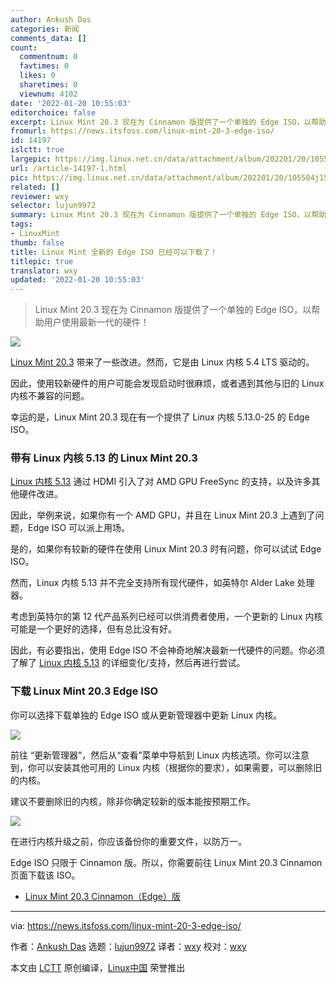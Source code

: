 ```yaml
---
author: Ankush Das
categories: 新闻
comments_data: []
count:
  commentnum: 0
  favtimes: 0
  likes: 0
  sharetimes: 0
  viewnum: 4102
date: '2022-01-20 10:55:03'
editorchoice: false
excerpt: Linux Mint 20.3 现在为 Cinnamon 版提供了一个单独的 Edge ISO，以帮助用户使用最新一代的硬件！
fromurl: https://news.itsfoss.com/linux-mint-20-3-edge-iso/
id: 14197
islctt: true
largepic: https://img.linux.net.cn/data/attachment/album/202201/20/105504j155x090wkwi335w.png
url: /article-14197-1.html
pic: https://img.linux.net.cn/data/attachment/album/202201/20/105504j155x090wkwi335w.png.thumb.jpg
related: []
reviewer: wxy
selector: lujun9972
summary: Linux Mint 20.3 现在为 Cinnamon 版提供了一个单独的 Edge ISO，以帮助用户使用最新一代的硬件！
tags:
- LinuxMint
thumb: false
title: Linux Mint 全新的 Edge ISO 已经可以下载了！
titlepic: true
translator: wxy
updated: '2022-01-20 10:55:03'
---
```



> 
> Linux Mint 20.3 现在为 Cinnamon 版提供了一个单独的 Edge ISO，以帮助用户使用最新一代的硬件！
> 
> 
> 


![](/data/attachment/album/202201/20/105504j155x090wkwi335w.png)


[Linux Mint 20.3](https://news.itsfoss.com/linux-mint-20-3-una-release/) 带来了一些改进。然而，它是由 Linux 内核 5.4 LTS 驱动的。


因此，使用较新硬件的用户可能会发现启动时很麻烦，或者遇到其他与旧的 Linux 内核不兼容的问题。


幸运的是，Linux Mint 20.3 现在有一个提供了 Linux 内核 5.13.0-25 的 Edge ISO。


### 带有 Linux 内核 5.13 的 Linux Mint 20.3


[Linux 内核 5.13](https://news.itsfoss.com/linux-kernel-5-13-release/) 通过 HDMI 引入了对 AMD GPU FreeSync 的支持，以及许多其他硬件改进。


因此，举例来说，如果你有一个 AMD GPU，并且在 Linux Mint 20.3 上遇到了问题，Edge ISO 可以派上用场。


是的，如果你有较新的硬件在使用 Linux Mint 20.3 时有问题，你可以试试 Edge ISO。


然而，Linux 内核 5.13 并不完全支持所有现代硬件，如英特尔 Alder Lake 处理器。


考虑到英特尔的第 12 代产品系列已经可以供消费者使用，一个更新的 Linux 内核可能是一个更好的选择，但有总比没有好。


因此，有必要指出，使用 Edge ISO 不会神奇地解决最新一代硬件的问题。你必须了解了 [Linux 内核 5.13](https://news.itsfoss.com/linux-kernel-5-13-release/) 的详细变化/支持，然后再进行尝试。


### 下载 Linux Mint 20.3 Edge ISO


你可以选择下载单独的 Edge ISO 或从更新管理器中更新 Linux 内核。


![](/data/attachment/album/202201/20/105504qp2ppxo7ja3ol3x0.png)


前往 “更新管理器”，然后从“查看”菜单中导航到 Linux 内核选项。你可以注意到，你可以安装其他可用的 Linux 内核（根据你的要求），如果需要，可以删除旧的内核。


建议不要删除旧的内核，除非你确定较新的版本能按预期工作。


![](/data/attachment/album/202201/20/105504ah8mm4sfm0m68uu1.png)


在进行内核升级之前，你应该备份你的重要文件，以防万一。


Edge ISO 只限于 Cinnamon 版。所以，你需要前往 Linux Mint 20.3 Cinnamon 页面下载该 ISO。


* [Linux Mint 20.3 Cinnamon（Edge）版](https://www.linuxmint.com/edition.php?id=296)




---


via: <https://news.itsfoss.com/linux-mint-20-3-edge-iso/>


作者：[Ankush Das](https://news.itsfoss.com/author/ankush/) 选题：[lujun9972](https://github.com/lujun9972) 译者：[wxy](https://github.com/wxy) 校对：[wxy](https://github.com/wxy)


本文由 [LCTT](https://github.com/LCTT/TranslateProject) 原创编译，[Linux中国](https://linux.cn/) 荣誉推出